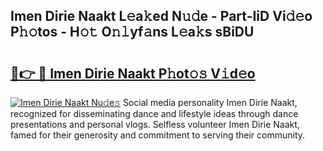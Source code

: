 ## Imen Dirie Naakt L𝚎a𝚔ed N𝚞𝚍e - Part-IiD Vi𝚍𝚎o P𝚑𝚘tos - H𝚘𝚝 O𝚗𝚕yf𝚊ns L𝚎a𝚔s sBiDU

# <h2><a href="http://kfcol1h.oniu.top/?m=Imen+Dirie+Naakt">🔗👉 🔴 Imen Dirie Naakt P𝚑ot𝚘𝚜 V𝚒d𝚎o</a></h2>

[![Imen Dirie Naakt Nu𝚍e𝚜](https://i.imgur.com/0qMVB7G.gif)](http://kfcol1h.oniu.top/?m=Imen+Dirie+Naakt)
Social media personality Imen Dirie Naakt, recognized for disseminating dance and lifestyle ideas through dance presentations and personal vlogs. Selfless volunteer Imen Dirie Naakt, famed for their generosity and commitment to serving their community.  
